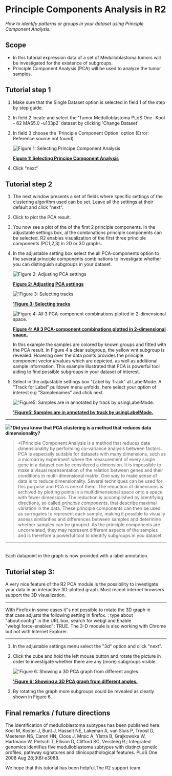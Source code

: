<a id="principle_components_analysis"></a>

Principle Components Analysis in R2
==================================



*How to identify patterns or groups in your dataset using Principle
Component Analysis.*





Scope
-----

-   In this tutorial expression data of a set of Medulloblastoma tumors
    will be investigated for the existence of subgroups.
-   Principle Component Analysis (PCA) will be used to analyze the
    tumor samples.





Tutorial step 1
---------------

1.  Make sure that the Single Dataset option is selected in field 1 of
    the step by step guide.
2.  In field 2 locate and select the 'Tumor Medulloblastoma PLoS One-
    Kool - 62 MAS5.0 -u133p2' dataset by clicking 'Change Dataset'
3.  In field 3 choose the 'Principle Component Option' option (Error:
    Reference source not found)
    
	![Figure    1: Selecting Principe Component    Analysis](_static/images/PrincipleComponent_Select.png "Figure    1: Selecting Principe Component    Analysis")
	
	[**Figure    1: Selecting Principe Component    Analysis**](_static/images/PrincipleComponent_Select.png)
	
4.  Click "next"





Tutorial step 2
---------------

1.  The next window presents a set of fields where specific settings of
    the clustering algorithm used can be set. Leave all the settings at
    their default and click "next".
2.  Click to plot the PCA result.
3.  You now see a plot of the of the first 2 principle components. In
    the adjustable settings box, al the combinations principle
    components can be selected. R2 enables visualization of the first
    three principle components (PC1,2,3) in 2D or 3D graphs.
4.  In the adjustable setting box select the all PCA-components option
    to the several principle components combinations to investigate
    whether you can distinguish subgroups in your dataset.
    
	![Figure    2: Adjusting PCA    settings](_static/images/PrincipleComponent_Adjust.png "Figure    2: Adjusting PCA    settings")
	
	[**Figure    2: Adjusting PCA    settings**](_static/images/PrincipleComponent_Adjust.png)
	
    
	!['Figure    3: Selecting    tracks](_static/images/PrincipleComponent_SelectTracks.png "'Figure    3: Selecting    tracks")
	
	[**'Figure    3: Selecting    tracks**](_static/images/PrincipleComponent_SelectTracks.png)
	
    
	![Figure    4: All 3 PCA-component combinations plotted in    2-dimensional space.](_static/images/PrincipleComponent_Combinations.png "Figure    4: All 3 PCA-component combinations plotted in    2-dimensional space.")
	
	[**Figure    4: All 3 PCA-component combinations plotted in    2-dimensional space.**](_static/images/PrincipleComponent_Combinations.png)
	
    In this example the samples are colored by known groups and fitted
    with the PCA result. In Figure 4 a clear subgroup, the yellow wnt
    subgroup is revealed. Hovering over the data points provides the
    principle component vector \#:values which are depicted, as well as
    additional sample information. This example illustrated that PCA is
    powerful tool aiding to find possible subgroups in your dataset
    of interest.
5.  Select in the adjustable settings box "Label by Track" at LabelMode.
    A "Track for Label" pulldown menu unfolds, here select your option
    of interest e.g "Samplenames" and click next.


	!['Figure5: Samples are in annotated by track by usingLabelMode.](_static/images/PrincipleComponent_Label.png "'Figure5: Samples are in annotated by track by usingLabelMode.")
	
	[**'Figure5: Samples are in annotated by track by usingLabelMode.**](_static/images/PrincipleComponent_Label.png)
	
  -------------------------------------------------------------------------------------------------------------------------------------
  ![](_static/images/R2d2_logo.png)***Did you know that PCA clustering is a method that reduces data dimensionality?**
>*\[Principle Component Analysis is a method that reduces data dimensionality by performing co-variance analysis between factors. PCA is especially suitable for datasets with many dimensions, such as a microarray experiment where the measurement of every single gene in a dataset can be considered a dimension. It is impossible to make a visual representation of the relation between genes and their conditions in multi-dimensional matrix. One way to make sense of data is to reduce dimensionality. Several techniques can be used for this purpose and PCA is one of them. The reduction of dimensions is archived by plotting points in a multidimensional space onto a space with fewer dimensions. The reduction is accomplished by identifying directions, so called *principle components*, that describe maximal variation in the data. These principle components can then be used as surrogates to represent each sample, making it possible to visually assess similarities and differences between samples and determine whether samples can be grouped. As the principle components are uncorrelated, they may represent different aspects of the samples and is therefore a powerful tool to identify subgroups in you dataset.
  -------------------------------------------------------------------------------------------------------------------------------------



\
Each datapoint in the graph is now provided with a label annotation.







Tutorial step 3:
----------------



A very nice feature of the R2 PCA module is the possibility to
investigate your data in an interactive 3D-plotted graph. Most recent
internet browsers support the 3D visualization.



----------
                                             
                                                                        
With Firefox in some cases it"s not possible to rotate the 3D graph in  
that case adjusts the following setting in firefox. : type about        
"about:config" in the URL box, search for webgl and Enable              
"webgl.force-enabled": TRUE. The 3-D module is also working with Chrome 
but not with Internet Explorer.                                         
                                                                        
                                                                  
----------

1.  In the adjustable settings menu select the "3d" option and
    click "next".
2.  Click the cube and hold the left mouse button and rotate the picture
    in order to investigate whether there are any (more)
    subgroups visible.
    
	!['Figure    6: Showing a 3D PCA graph from    different angles.](_static/images/PrincipleComponent_3D.png "'Figure    6: Showing a 3D PCA graph from    different angles.")
	
	[**'Figure    6: Showing a 3D PCA graph from    different angles.**](_static/images/PrincipleComponent_3D.png)
	
3.  By rotating the graph more subgroups could be revealed as clearly
    shown in Figure 6.





Final remarks / future directions
---------------------------------



The identification of medulloblastoma subtypes has been published here:
Kool M, Koster J, Bunt J, Hasselt NE, Lakeman A, van Sluis P, Troost D,
Meeteren NS, Caron HN, Cloos J, Mrsic A, Ylstra B, Grajkowska W,
Hartmann W, Pietsch T, Ellison D, Clifford SC, Versteeg R.; Integrated
genomics identifies five medulloblastoma subtypes with distinct genetic
profiles, pathway signatures and clinicopathological features. PLoS One.
2008 Aug 28;3(8):e3088.





We hope that this tutorial has been helpful,The R2 support team.





